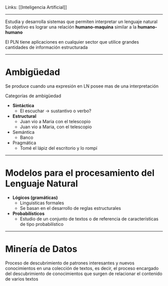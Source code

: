 Links: [[Inteligencia Artificial]]
___

Estudia y desarrolla sistemas que permiten interpretar un lenguaje natural
Su objetivo es lograr una relación **humano-maquina** similar a la **humano-humano**

El PLN tiene aplicaciones en cualquier sector que utilice grandes cantidades de información estructurada

___
# Ambigüedad

Se produce cuando una expresión en LN posee mas de una interpretación

Categorías de ambigüedad
- **Sintáctica**
	- El escuchar $\rightarrow$ sustantivo o verbo?
- **Estructural**
	- Juan vio a Maria con el telescopio
	- Juan vio a Maria, con el telescopio
- Semántica
	- Banco
- Pragmática
	- Tomé el lápiz del escritorio y lo rompí

___
# Modelos para el procesamiento del Lenguaje Natural

- **Lógicos (gramáticas)**
	- Linguisticas formales
	- Se basan en el desarrollo de reglas estructurales
- **Probabilísticos**
	- Estudio de un conjunto de textos o de referencia de características de tipo probabilístico

____
# Minería de Datos

Proceso de descubrimiento de patrones interesantes y nuevos conocimientos en una colección de textos, es decir, el proceso encargado del descubrimiento de conocimientos que surgen de relacionar el contenido de varios textos
